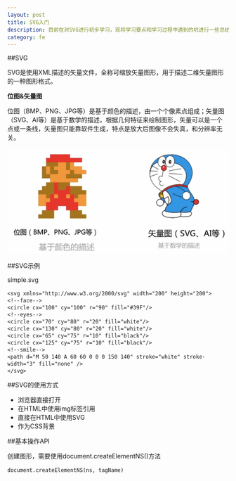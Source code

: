 ```yaml
---
layout: post
title: SVG入门
description: 目前在对SVG进行初步学习，现将学习要点和学习过程中遇到的坑进行一些总结。该文章仅适合SVG入门级童鞋，希望和大家共同进步。
category: fe
---
```


##SVG

SVG是使用XML描述的矢量文件，全称可缩放矢量图形，用于描述二维矢量图形的一种图形格式。

**位图&矢量图**

位图（BMP、PNG、JPG等）是基于颜色的描述，由一个个像素点组成；矢量图（SVG、AI等）是基于数学的描述，根据几何特征来绘制图形，矢量可以是一个点或一条线，矢量图只能靠软件生成，特点是放大后图像不会失真，和分辨率无关。

![svg](/images/introduction-to-svg/svg.png "svg") 

##SVG示例

simple.svg

    <svg xmlns="http://www.w3.org/2000/svg" width="200" height="200">
    <!--face-->
    <circle cx="100" cy="100" r="90" fill="#39F"/>
    <!--eyes-->
    <circle cx="70" cy="80" r="20" fill="white"/>
    <circle cx="130" cy="80" r="20" fill="white"/>
    <circle cx="65" cy="75" r="10" fill="black"/>
    <circle cx="125" cy="75" r="10" fill="black"/>
    <!--smile-->
    <path d="M 50 140 A 60 60 0 0 0 150 140" stroke="white" stroke-width="3" fill="none" />
    </svg>

##SVG的使用方式

* 浏览器直接打开
* 在HTML中使用img标签引用
* 直接在HTML中使用SVG
* 作为CSS背景

##基本操作API

创建图形，需要使用document.createElementNS()方法
    
    document.createElementNS(ns, tagName)








[Joebon]:    http://joebon.tk  "Joebon"
